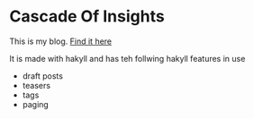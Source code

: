 # Cascade Of Insights

This is my blog.  [Find it here](http://cascadeofinsights.com)

It is made with hakyll and has teh follwing hakyll features in use

* draft posts
* teasers
* tags
* paging
